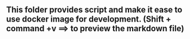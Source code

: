 ## This folder provides script and make it ease to use docker image for development. (Shift + command +v ==> to preview the markdown file)